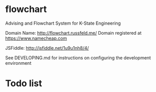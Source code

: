 # flowchart
Advising and Flowchart System for K-State Engineering

Domain Name: http://flowchart.russfeld.me/
Domain registered at https://www.namecheap.com

JSFiddle: http://jsfiddle.net/1u9u1nh8/4/

See DEVELOPING.md for instructions on configuring the development environment

# Todo list
